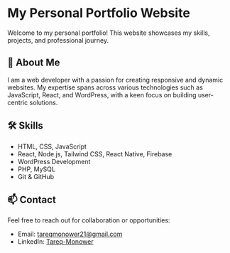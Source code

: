 <!-- @format -->

# My Personal Portfolio Website

Welcome to my personal portfolio! This website showcases my skills, projects, and professional journey.

## 🚀 About Me

I am a web developer with a passion for creating responsive and dynamic websites. My expertise spans across various technologies such as JavaScript, React, and WordPress, with a keen focus on building user-centric solutions.

## 🛠️ Skills

- HTML, CSS, JavaScript
- React, Node.js, Tailwind CSS, React Native, Firebase
- WordPress Development
- PHP, MySQL
- Git & GitHub

## 📫 Contact

Feel free to reach out for collaboration or opportunities:

- Email: tareqmonower21@gmail.com
- LinkedIn: [Tareq-Monower](https://www.linkedin.com/in/tareq-monower-tamim/)
